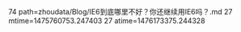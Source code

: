 74 path=zhoudata/Blog/IE6到底哪里不好？你还继续用IE6吗？.md
27 mtime=1475760753.247403
27 atime=1476173375.244328
